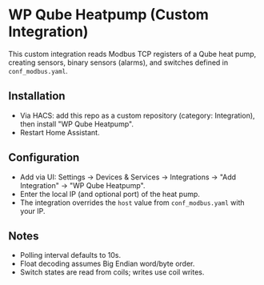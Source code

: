 # WP Qube Heatpump (Custom Integration)

This custom integration reads Modbus TCP registers of a Qube heat pump, creating sensors, binary sensors (alarms), and switches defined in `conf_modbus.yaml`.

## Installation
- Via HACS: add this repo as a custom repository (category: Integration), then install "WP Qube Heatpump".
- Restart Home Assistant.

## Configuration
- Add via UI: Settings → Devices & Services → Integrations → "Add Integration" → "WP Qube Heatpump".
- Enter the local IP (and optional port) of the heat pump.
- The integration overrides the `host` value from `conf_modbus.yaml` with your IP.

## Notes
- Polling interval defaults to 10s.
- Float decoding assumes Big Endian word/byte order.
- Switch states are read from coils; writes use coil writes.

